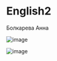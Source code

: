 # English2
Болкарева Анна

![image](https://github.com/user-attachments/assets/9f0bd540-2d02-4255-ab65-d32a64a9d41a)


![image](https://github.com/user-attachments/assets/0f1c2c9d-b42f-44cb-9590-50fe995a8733)


